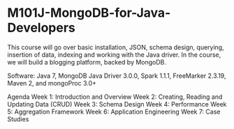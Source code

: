 # M101J-MongoDB-for-Java-Developers

This course will go over basic installation, JSON, schema design, querying, insertion of data, indexing and working with the Java driver. In the course, we will build a blogging platform, backed by MongoDB. 

Software: Java 7, MongoDB Java Driver 3.0.0, Spark 1.1.1, FreeMarker 2.3.19, Maven 2, and mongoProc 3.0+

Agenda
Week 1: Introduction and Overview
Week 2: Creating, Reading and Updating Data (CRUD)
Week 3: Schema Design
Week 4: Performance
Week 5: Aggregation Framework
Week 6: Application Engineering
Week 7: Case Studies

